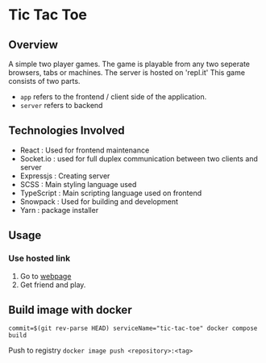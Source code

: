 # Tic Tac Toe

## Overview

A simple two player games. The game is playable from any two seperate browsers, tabs or machines. The server is hosted on 'repl.it'
This game consists of two parts.

- `app` refers to the frontend / client side of the application.
- `server` refers to backend

## Technologies Involved

- React : Used for frontend maintenance
- Socket.io : used for full duplex communication between two clients and server
- Expressjs : Creating server
- SCSS : Main styling language used
- TypeScript : Main scripting language used on frontend
- Snowpack : Used for building and development
- Yarn : package installer

## Usage

### Use hosted link

1. Go to [webpage](https://crypto-cmd.github.io/Tic-Tac-Toe/)
2. Get friend and play.

## Build image with docker

`commit=$(git rev-parse HEAD) serviceName="tic-tac-toe" docker compose build`

Push to registry
`docker image push <repository>:<tag>`
